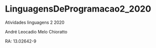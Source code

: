# LinguagensDeProgramacao2_2020

Atividades linguagens 2 2020

André Leocadio Melo Chioratto

RA: 13.02642-9
